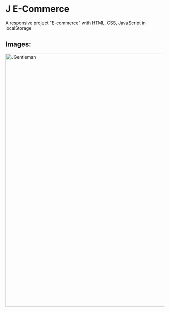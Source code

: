 # J E-Commerce
A responsive project "E-commerce" with HTML, CSS, JavaScript in localStorage
## Images:
<img width="800" alt="JGentleman" src="https://github.com/JoZhang06/J-E-Commerce/assets/123129983/4aa2024d-cafc-4084-8df3-77d904a182a5">
